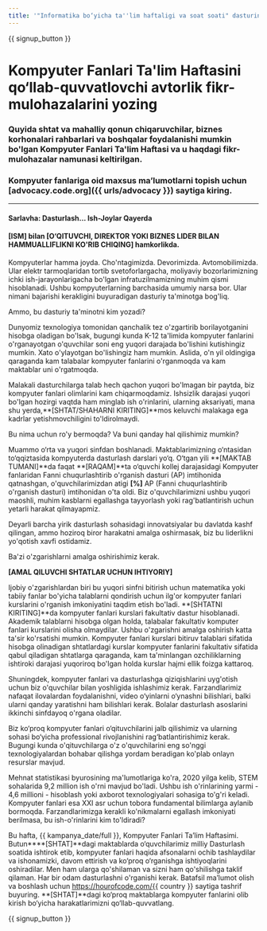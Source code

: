 ```yaml
---
title: '"Informatika bo‘yicha ta''lim haftaligi va soat soati" dasturining namunasi'
---
```


{{ signup_button }}

# Kompyuter Fanlari Ta'lim Haftasini qo‘llab-quvvatlovchi avtorlik fikr-mulohazalarini yozing

### Quyida shtat va mahalliy qonun chiqaruvchilar, biznes korhonalari rahbarlari va boshqalar foydalanishi mumkin bo'lgan Kompyuter Fanlari Ta'lim Haftasi va u haqdagi fikr-mulohazalar namunasi keltirilgan.

### Kompyuter fanlariga oid maxsus maʼlumotlarni topish uchun [advocacy.code.org]({{ urls/advocacy }}) saytiga kiring.

* * *

#### Sarlavha: Dasturlash... Ish-Joylar Qayerda

#### [ISM] bilan [O‘QITUVCHI, DIREKTOR YOKI BIZNES LIDER BILAN HAMMUALLIFLIKNI KO'RIB CHIQING] hamkorlikda.

Kompyuterlar hamma joyda. Cho'ntagimizda. Devorimizda. Avtomobilimizda. Ular elektr tarmoqlaridan tortib svetoforlargacha, moliyaviy bozorlarimizning ichki ish-jarayonlarigacha bo'lgan infratuzilmamizning muhim qismi hisoblanadi. Ushbu kompyuterlarning barchasida umumiy narsa bor. Ular nimani bajarishi kerakligini buyuradigan dasturiy ta'minotga bog'liq.

Ammo, bu dasturiy ta'minotni kim yozadi?

Dunyomiz texnologiya tomonidan qanchalik tez o'zgartirib borilayotganini hisobga oladigan bo'lsak, bugungi kunda K-12 ta'limida kompyuter fanlarini o'rganayotgan o'quvchilar soni eng yuqori darajada bo'lishini kutishingiz mumkin. Xato o'ylayotgan bo'lishingiz ham mumkin. Aslida, o'n yil oldingiga qaraganda kam talabalar kompyuter fanlarini o'rganmoqda va kam maktablar uni o'rgatmoqda.

Malakali dasturchilarga talab hech qachon yuqori bo'lmagan bir paytda, biz kompyuter fanlari olimlarini kam chiqarmoqdamiz. Ishsizlik darajasi yuqori bo'lgan hozirgi vaqtda ham minglab ish o'rinlarini, ularning aksariyati, mana shu yerda,**[SHTAT/SHAHARNI KIRITING]**mos keluvchi malakaga ega kadrlar yetishmovchiligini to'ldirolmaydi.

Bu nima uchun ro'y bermoqda? Va buni qanday hal qilishimiz mumkin?

Muammo o‘rta va yuqori sinfdan boshlanadi. Maktablarimizning o‘ntasidan to‘qqiztasida kompyuterda dasturlash darslari yo‘q. O‘tgan yili **[MAKTAB TUMANI]**da faqat **[RAQAM]**ta o‘quvchi kollej darajasidagi Kompyuter fanlaridan Fanni chuqurlashtirib o'rganish dasturi (AP) imtihonida qatnashgan, o'quvchilarimizdan atigi **[%]** AP (Fanni chuqurlashtirib o'rganish dasturi) imtihonidan o'ta oldi. Biz o'quvchilarimizni ushbu yuqori maoshli, muhim kasblarni egallashga tayyorlash yoki rag'batlantirish uchun yetarli harakat qilmayapmiz.

Deyarli barcha yirik dasturlash sohasidagi innovatsiyalar bu davlatda kashf qilingan, ammo hoziroq biror harakatni amalga oshirmasak, biz bu liderlikni yo'qotish xavfi ostidamiz.

Ba'zi o'zgarishlarni amalga oshirishimiz kerak.

**[AMAL QILUVCHI SHTATLAR UCHUN IHTIYORIY]**

Ijobiy o'zgarishlardan biri bu yuqori sinfni bitirish uchun matematika yoki tabiiy fanlar bo'yicha talablarni qondirish uchun ilg'or kompyuter fanlari kurslarini o'rganish imkoniyatini taqdim etish bo'ladi. **[SHTATNI KIRITING]**da kompyuter fanlari kurslari fakultativ dastur hisoblanadi. Akademik talablarni hisobga olgan holda, talabalar fakultativ komputer fanlari kurslarini olisha olmaydilar. Ushbu o'zgarishni amalga oshirish katta ta'sir ko'rsatishi mumkin. Kompyuter fanlari kurslari bitiruv talablari sifatida hisobga olinadigan shtatlardagi kurslar kompyuter fanlarini fakultativ sifatida qabul qiladigan shtatlarga qaraganda, kam ta'minlangan ozchiliklarning ishtiroki darajasi yuqoriroq bo'lgan holda kurslar hajmi ellik foizga kattaroq.

Shuningdek, kompyuter fanlari va dasturlashga qiziqishlarini uyg'otish uchun biz o'quvchilar bilan yoshligida ishlashimiz kerak. Farzandlarimiz nafaqat ilovalardan foydalanishni, video o‘yinlarni o‘ynashni bilishlari, balki ularni qanday yaratishni ham bilishlari kerak. Bolalar dasturlash asoslarini ikkinchi sinfdayoq o'rgana oladilar.

Biz ko‘proq kompyuter fanlari o‘qituvchilarini jalb qilishimiz va ularning sohasi bo‘yicha professional rivojlanishini rag‘batlantirishimiz kerak. Bugungi kunda o'qituvchilarga o'z o'quvchilarini eng so'nggi texnologiyalardan bohabar qilishga yordam beradigan ko'plab onlayn resurslar mavjud.

Mehnat statistikasi byurosining ma'lumotlariga ko'ra, 2020 yilga kelib, STEM sohalarida 9,2 million ish o'rni mavjud bo'ladi. Ushbu ish o'rinlarining yarmi - 4,6 millioni - hisoblash yoki axborot texnologiyalari sohasiga to'g'ri keladi. Kompyuter fanlari esa XXI asr uchun tobora fundamental bilimlarga aylanib bormoqda. Farzandlarimizga kerakli ko'nikmalarni egallash imkoniyati berilmasa, bu ish-o'rinlarini kim to'ldiradi?

Bu hafta, {{ kampanya_date/full }}, Kompyuter Fanlari Taʼlim Haftasimi. Butun****[SHTAT]**dagi maktablarda o‘quvchilarimiz milliy Dasturlash soatida ishtirok etib, kompyuter fanlari haqida afsonalarni ochib tashlaydilar va ishonamizki, davom ettirish va ko‘proq o‘rganishga ishtiyoqlarini oshiradilar. Men ham ularga qo'shilaman va sizni ham qo'shilishga taklif qilaman. Har bir odam dasturlashni o'rganishi kerak. Batafsil ma’lumot olish va boshlash uchun https://hourofcode.com/{{ country }} saytiga tashrif buyuring. **[SHTAT]**dagi ko‘proq maktablarga kompyuter fanlarini olib kirish bo‘yicha harakatlarimizni qo‘llab-quvvatlang.</p> 

{{ signup_button }}